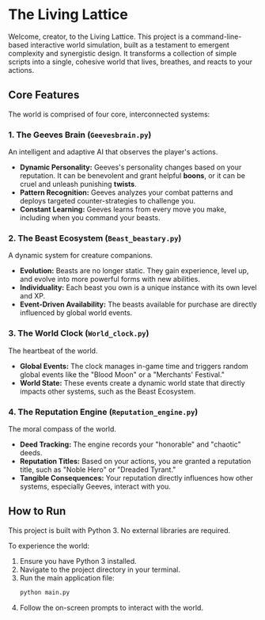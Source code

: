 # The Living Lattice

Welcome, creator, to the Living Lattice. This project is a command-line-based interactive world simulation, built as a testament to emergent complexity and synergistic design. It transforms a collection of simple scripts into a single, cohesive world that lives, breathes, and reacts to your actions.

## Core Features

The world is comprised of four core, interconnected systems:

### 1. The Geeves Brain (`Geevesbrain.py`)
An intelligent and adaptive AI that observes the player's actions.
- **Dynamic Personality:** Geeves's personality changes based on your reputation. It can be benevolent and grant helpful **boons**, or it can be cruel and unleash punishing **twists**.
- **Pattern Recognition:** Geeves analyzes your combat patterns and deploys targeted counter-strategies to challenge you.
- **Constant Learning:** Geeves learns from every move you make, including when you command your beasts.

### 2. The Beast Ecosystem (`Beast_beastary.py`)
A dynamic system for creature companions.
- **Evolution:** Beasts are no longer static. They gain experience, level up, and evolve into more powerful forms with new abilities.
- **Individuality:** Each beast you own is a unique instance with its own level and XP.
- **Event-Driven Availability:** The beasts available for purchase are directly influenced by global world events.

### 3. The World Clock (`World_clock.py`)
The heartbeat of the world.
- **Global Events:** The clock manages in-game time and triggers random global events like the "Blood Moon" or a "Merchants' Festival."
- **World State:** These events create a dynamic world state that directly impacts other systems, such as the Beast Ecosystem.

### 4. The Reputation Engine (`Reputation_engine.py`)
The moral compass of the world.
- **Deed Tracking:** The engine records your "honorable" and "chaotic" deeds.
- **Reputation Titles:** Based on your actions, you are granted a reputation title, such as "Noble Hero" or "Dreaded Tyrant."
- **Tangible Consequences:** Your reputation directly influences how other systems, especially Geeves, interact with you.

## How to Run

This project is built with Python 3. No external libraries are required.

To experience the world:

1.  Ensure you have Python 3 installed.
2.  Navigate to the project directory in your terminal.
3.  Run the main application file:
    ```bash
    python main.py
    ```
4.  Follow the on-screen prompts to interact with the world.